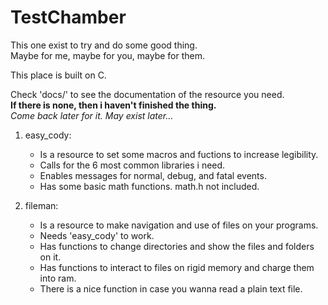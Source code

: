 # TestChamber
This one exist to try and do some good thing.  
Maybe for me, maybe for you, maybe for them.

This place is built on C.

Check 'docs/' to see the documentation of the resource you need.  
**If there is none, then i haven't finished the thing.**  
*Come back later for it. May exist later...*

1. easy_cody:
    - Is a resource to set some macros and fuctions to increase legibility.
    - Calls for the 6 most common libraries i need.
    - Enables messages for normal, debug, and fatal events.
    - Has some basic math functions. math.h not included.

2. fileman:
    - Is a resource to make navigation and use of files on your programs.
    - Needs 'easy_cody' to work.
    - Has functions to change directories and show the files and folders on it.
    - Has functions to interact to files on rigid memory and charge them into ram.
    - There is a nice function in case you wanna read a plain text file.